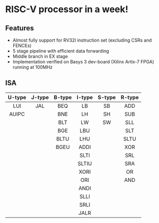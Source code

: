 # RISC-V processor in a week!
## Features
- Almost fully support for RV32I instruction set (excluding CSRs and FENCEs)
- 5 stage pipeline with efficient data forwarding
- Middle branch in EX stage
- Implementation verified on Basys 3 dev-board (Xilinx Artix-7 FPGA) running at 100MHz
## ISA
|U-type|J-type|B-type|I-type|S-type|R-type|
|:---:|:---:|:---:|:---:|:---:|:---:|
|LUI|JAL|BEQ|LB|SB|ADD|
|AUIPC||BNE|LH|SH|SUB|
|||BLT|LW|SW|SLL|
|||BGE|LBU||SLT|
|||BLTU|LHU||SLTU|
|||BGEU|ADDI||XOR|
||||SLTI||SRL|
||||SLTIU||SRA|
||||XORI||OR|
||||ORI||AND|
||||ANDI|||
||||SLLI|||
||||SRLI|||
||||JALR|||
